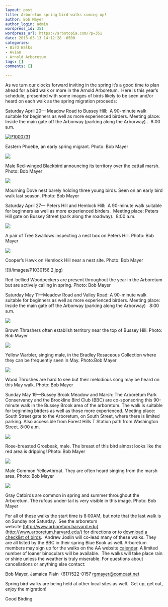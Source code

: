 ```yaml
---
layout: post
title: Arboretum spring bird walks coming up!
author: Bob Mayer
author_login: admin
wordpress_id: 351
wordpress_url: https://arbotopia.com/?p=351
date: 2013-03-13 14:12:28 -0500
categories:
- Bird Walks
- Avian
- Arnold Arboretum
tags: []
comments: []

---
```


As we turn our clocks forward inviting in the spring it’s a good time to plan ahead for a bird walk or more in the Arnold Arboretum.  Here is this year’s schedule, presented with some images of birds likely to be seen and/or heard on each walk as the spring migration proceeds:

Saturday April 20— Meadow Road to Bussey Hill:  A 90-minute walk suitable for beginners as well as more experienced birders. Meeting place: Inside the main gate off the Arborway (parking along the Arborway) .  8:00 a.m.

[![P1000731](/images/2013/03/P1000731.jpg)](/images/2013/03/P1000731.jpg)

Eastern Phoebe, an early spring migrant.
Photo: Bob Mayer

![](/images/P1080530.jpg)

Male Red-winged Blackbird announcing its territory over the cattail marsh.
Photo: Bob Mayer

![](/images/P1000414-1.jpg)

Mourning Dove nest barely holding three young birds. Seen on an early bird walk last season.
Photo: Bob Mayer

Saturday April 27— Peters Hill and Hemlock Hill:  A 90-minute walk suitable for beginners as well as more experienced birders.  Meeting place: Peters Hill gate on Bussey Street (park along the roadway).  8:00 a.m.

![](/images/P1180748\_1.jpg)

A pair of Tree Swallows inspecting a nest box on Peters Hill.
Photo: Bob Mayer

![](/images/P1180773.jpg)

Cooper’s Hawk on Hemlock Hill near a nest site.
Photo: Bob Mayer

![](/images/P1030156 2.jpg)

Red-bellied Woodpeckers are present throughout the year in the Arboretum but are actively calling in spring.
Photo: Bob Mayer

Saturday May 11—Meadow Road and Valley Road: A 90-minute walk suitable for beginners as well as more experienced birders. Meeting place: Inside the main gate off the Arborway (parking along the Arborway)   8:00 a.m.

![](/images/P1080425.jpg)

Brown Thrashers often establish territory near the top of Bussey Hill.
Photo: Bob Mayer

![](/images/P1080518\_1-1.jpg)

Yellow Warbler, singing male, in the Bradley Rosaceous Collection where they can be frequently seen in May.
Photo:Bob Mayer

![](/images/P1190119.jpg)

Wood Thrushes are hard to see but their melodious song may be heard on this May walk.
Photo: Bob Mayer

Sunday May 19—Bussey Brook Meadow and Marsh: The Arboretum Park Conservancy and the Brookline Bird Club (BBC) are co-sponsoring this 90-minute walk in the Bussey Brook area of the arboretum. The walk is suitable for beginning birders as well as those more experienced. Meeting place: South Street gate to the Arboretum, on South Street, where there is limited parking. Also accessible from Forest Hills T Station path from Washington Street. 8:00 a.m.

![](/images/P1090169.jpg)

Rose-breasted Grosbeak, male. The breast of this bird almost looks like the red area is dripping!
Photo: Bob Mayer

![](/images/P1010132.jpg)

Male Common Yellowthroat. They are often heard singing from the marsh area.
Photo: Bob Mayer

![](/images/P1000818-1.jpg)

Gray Catbirds are common in spring and summer throughout the Arboretum. The rufous under-tail is very visible in this image.
Photo: Bob Mayer

For all of these walks the start time is 8:00AM, but note that the last walk is on Sunday not Saturday.  See the arboretum website [http://www.arboretum.harvard.edu](http://www.arboretum.harvard.edu/) for directions or to [download a checklist of birds](http://arboretum.harvard.edu/wp-content/uploads/BirdList-rev5-09.pdf).  Andrew Joslin will co-lead many of these walks. They are all listed by the BBC in their spring Blue Book as well. Arboretum members may sign up for the walks on the AA website [calendar](https://my.arboretum.harvard.edu/CalendarView.aspx). A limited number of loaner binoculars will be available.  The walks will take place rain or shine unless the weather is truly miserable. For questions about cancellations or anything else contact:

Bob Mayer, Jamaica Plain  (617)522-0157 [rgmayer@comcast.net](mailto:rgmayer38@gmail.com)

Spring bird walks are being held at other local sites as well.  Get up, get out, enjoy the migration!

Good Birding
